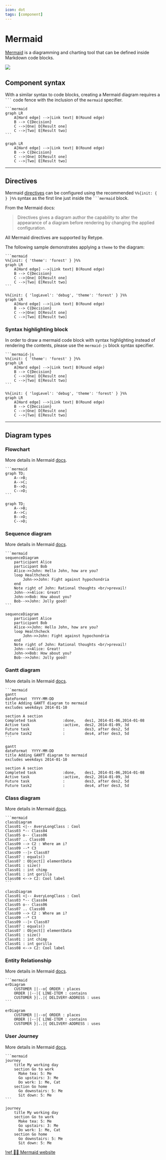 ```yaml
---
icon: dot
tags: [component]
---
```

# Mermaid

[Mermaid](https://mermaid-js.github.io/mermaid) is a diagramming and charting tool that can be defined inside Markdown code blocks.

![](/static/mermaid-header.png)

## Component syntax

With a similar syntax to code blocks, creating a Mermaid diagram requires a `` ``` `` code fence with the inclusion of the `mermaid` specifier.

~~~ Sample Mermaid diagram
```mermaid
graph LR
    A[Hard edge] -->|Link text| B(Round edge)
    B --> C{Decision}
    C -->|One| D[Result one]
    C -->|Two| E[Result two]
```
~~~

```mermaid
graph LR
    A[Hard edge] -->|Link text| B(Round edge)
    B --> C{Decision}
    C -->|One| D[Result one]
    C -->|Two| E[Result two]
```

---

## Directives

Mermaid [directives](https://mermaid-js.github.io/mermaid/#/directives) can be configured using the recommended `%%{init: { } }%%` syntax as the first line just inside the `` ```mermaid `` block.

From the Mermaid docs:

> Directives gives a diagram author the capability to alter the appearance of a diagram before rendering by changing the applied configuration.

All Mermaid directives are supported by Retype.

The following sample demonstrates applying a `theme` to the diagram:

~~~
```mermaid
%%{init: { 'theme': 'forest' } }%%
graph LR
    A[Hard edge] -->|Link text| B(Round edge)
    B --> C{Decision}
    C -->|One| D[Result one]
    C -->|Two| E[Result two]
```
~~~

```mermaid
%%{init: { 'logLevel': 'debug', 'theme': 'forest' } }%%
graph LR
    A[Hard edge] -->|Link text| B(Round edge)
    B --> C{Decision}
    C -->|One| D[Result one]
    C -->|Two| E[Result two]
```

### Syntax highlighting block

In order to draw a mermaid code block with syntax highlighting instead of rendering the contents, please use the `mermaid-js` block syntax specifier.

~~~
```mermaid-js
%%{init: { 'theme': 'forest' } }%%
graph LR
    A[Hard edge] -->|Link text| B(Round edge)
    B --> C{Decision}
    C -->|One| D[Result one]
    C -->|Two| E[Result two]
```
~~~

```mermaid-js
%%{init: { 'logLevel': 'debug', 'theme': 'forest' } }%%
graph LR
    A[Hard edge] -->|Link text| B(Round edge)
    B --> C{Decision}
    C -->|One| D[Result one]
    C -->|Two| E[Result two]
```

---

## Diagram types

### Flowchart

More details in Mermaid [docs](https://mermaid-js.github.io/mermaid/#/flowchart).

~~~
```mermaid
graph TD;
    A-->B;
    A-->C;
    B-->D;
    C-->D;
```
~~~

```mermaid
graph TD;
    A-->B;
    A-->C;
    B-->D;
    C-->D;
```

### Sequence diagram

More details in Mermaid [docs](https://mermaid-js.github.io/mermaid/#/sequenceDiagram).

~~~
```mermaid
sequenceDiagram
    participant Alice
    participant Bob
    Alice->>John: Hello John, how are you?
    loop Healthcheck
        John->>John: Fight against hypochondria
    end
    Note right of John: Rational thoughts <br/>prevail!
    John-->>Alice: Great!
    John->>Bob: How about you?
    Bob-->>John: Jolly good!
```
~~~

```mermaid
sequenceDiagram
    participant Alice
    participant Bob
    Alice->>John: Hello John, how are you?
    loop Healthcheck
        John->>John: Fight against hypochondria
    end
    Note right of John: Rational thoughts <br/>prevail!
    John-->>Alice: Great!
    John->>Bob: How about you?
    Bob-->>John: Jolly good!
```

### Gantt diagram

More details in Mermaid [docs](https://mermaid-js.github.io/mermaid/#/gantt).

~~~
```mermaid
gantt
dateFormat  YYYY-MM-DD
title Adding GANTT diagram to mermaid
excludes weekdays 2014-01-10

section A section
Completed task            :done,    des1, 2014-01-06,2014-01-08
Active task               :active,  des2, 2014-01-09, 3d
Future task               :         des3, after des2, 5d
Future task2              :         des4, after des3, 5d
```
~~~

```mermaid
gantt
dateFormat  YYYY-MM-DD
title Adding GANTT diagram to mermaid
excludes weekdays 2014-01-10

section A section
Completed task            :done,    des1, 2014-01-06,2014-01-08
Active task               :active,  des2, 2014-01-09, 3d
Future task               :         des3, after des2, 5d
Future task2              :         des4, after des3, 5d
```

### Class diagram

More details in Mermaid [docs](https://mermaid-js.github.io/mermaid/#/classDiagram).

~~~
```mermaid
classDiagram
Class01 <|-- AveryLongClass : Cool
Class03 *-- Class04
Class05 o-- Class06
Class07 .. Class08
Class09 --> C2 : Where am i?
Class09 --* C3
Class09 --|> Class07
Class07 : equals()
Class07 : Object[] elementData
Class01 : size()
Class01 : int chimp
Class01 : int gorilla
Class08 <--> C2: Cool label
```
~~~

```mermaid
classDiagram
Class01 <|-- AveryLongClass : Cool
Class03 *-- Class04
Class05 o-- Class06
Class07 .. Class08
Class09 --> C2 : Where am i?
Class09 --* C3
Class09 --|> Class07
Class07 : equals()
Class07 : Object[] elementData
Class01 : size()
Class01 : int chimp
Class01 : int gorilla
Class08 <--> C2: Cool label
```

### Entity Relationship

More details in Mermaid [docs](https://mermaid-js.github.io/mermaid/#/entityRelationshipDiagram).

~~~
```mermaid
erDiagram
    CUSTOMER ||--o{ ORDER : places
    ORDER ||--|{ LINE-ITEM : contains
    CUSTOMER }|..|{ DELIVERY-ADDRESS : uses
```
~~~

```mermaid
erDiagram
    CUSTOMER ||--o{ ORDER : places
    ORDER ||--|{ LINE-ITEM : contains
    CUSTOMER }|..|{ DELIVERY-ADDRESS : uses
```

### User Journey

More details in Mermaid [docs](https://mermaid-js.github.io/mermaid/#/user-journey).

~~~
```mermaid
journey
    title My working day
    section Go to work
      Make tea: 5: Me
      Go upstairs: 3: Me
      Do work: 1: Me, Cat
    section Go home
      Go downstairs: 5: Me
      Sit down: 5: Me
```
~~~

```mermaid
journey
    title My working day
    section Go to work
      Make tea: 5: Me
      Go upstairs: 3: Me
      Do work: 1: Me, Cat
    section Go home
      Go downstairs: 5: Me
      Sit down: 5: Me
```

[!ref :mermaid: Mermaid website](https://mermaid-js.github.io/mermaid/)